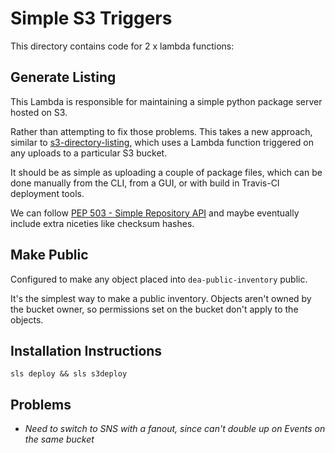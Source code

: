 # Simple S3 Triggers

This directory contains code for 2 x lambda functions:

## Generate Listing

This Lambda is responsible for maintaining a simple python package
server hosted on S3.

Rather than attempting to fix those problems. This takes a new approach,
similar to [s3-directory-listing](https://github.com/razorjack/s3-directory-listing),
which uses a Lambda function triggered on any uploads to a particular S3 bucket.

It should be as simple as uploading a couple of package files, which can
be done manually from the CLI, from a GUI, or with build in Travis-CI
deployment tools.

We can follow [PEP 503 - Simple Repository API](https://www.python.org/dev/peps/pep-0503/)
and maybe eventually include extra niceties like checksum hashes.

## Make Public

Configured to make any object placed into `dea-public-inventory` public.

It's the simplest way to make a public inventory. Objects aren't owned by the bucket owner,
so permissions set on the bucket don't apply to the objects.





## Installation Instructions


```shell
sls deploy && sls s3deploy
```


## Problems

 * _Need to switch to SNS with a fanout, since can't double up on
Events on the same bucket_
